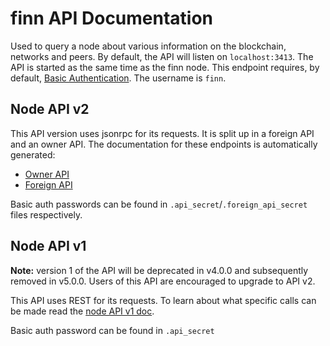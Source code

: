 # finn API Documentation

Used to query a node about various information on the blockchain, networks and peers. By default, the API will listen on `localhost:3413`. The API is started as the same time as the finn node.
This endpoint requires, by default, [Basic Authentication](https://en.wikipedia.org/wiki/Basic_access_authentication). The username is `finn`.

## Node API v2

This API version uses jsonrpc for its requests. It is split up in a foreign API and an owner API. The documentation for these endpoints is automatically generated:
- [Owner API](https://docs.rs/finn_api/latest/finn_api/trait.OwnerRpc.html)
- [Foreign API](https://docs.rs/finn_api/latest/finn_api/trait.ForeignRpc.html)

Basic auth passwords can be found in `.api_secret`/`.foreign_api_secret` files respectively.

## Node API v1

**Note:** version 1 of the API will be deprecated in v4.0.0 and subsequently removed in v5.0.0. Users of this API are encouraged to upgrade to API v2.

This API uses REST for its requests. To learn about what specific calls can be made read the [node API v1 doc](node_api_v1.md).

Basic auth password can be found in `.api_secret`
